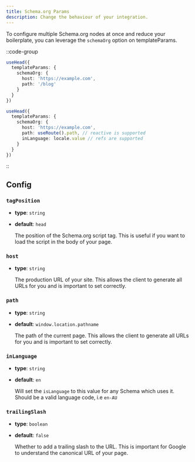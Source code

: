 ```yaml
---
title: Schema.org Params
description: Change the behaviour of your integration.
---
```


To configure multiple Schema.org nodes at once and reduce your boilerplate, you can leverage the
`schemaOrg` option on templateParams.

::code-group

```ts [useHead]
useHead({
  templateParams: {
    schemaOrg: {
      host: 'https://example.com',
      path: '/blog'
    }
  }
})
```

```ts [Vue]
useHead({
  templateParams: {
    schemaOrg: {
      host: 'https://example.com',
      path: useRoute().path, // reactive is supported
      inLanguage: locale.value // refs are supported
    }
  }
})
```

::

## Config

### `tagPosition`

- **type**: `string`
- **default**: `head`

    The position of the Schema.org script tag. This is useful if you want to load the script in the body of your page.

### `host`

- **type**: `string`

  The production URL of your site. This allows the client to generate all URLs for you and is important to set correctly.

### `path`

- **type**: `string`
- **default**: `window.location.pathname`

  The path of the current page. This allows the client to generate all URLs for you and is important to set correctly.

### `inLanguage`

- **type**: `string`
- **default**: `en`

  Will set the `isLanguage` to this value for any Schema which uses it. Should be a valid language code, i.e `en-AU`

### `trailingSlash`

- **type**: `boolean`
- **default**: `false`

  Whether to add a trailing slash to the URL. This is important for Google to understand the canonical URL of your page.
